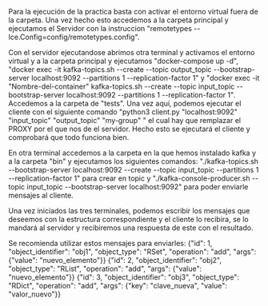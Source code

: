 Para la ejecución de la practica basta con activar el entorno virtual fuera de la carpeta. Una vez hecho esto accedemos a la carpeta principal y ejecutamos el Servidor con la instruccion "remotetypes --Ice.Config=config/remotetypes.config".

Con el servidor ejecutandose abrimos otra terminal y activamos el entorno virtual y a la carpeta principal y ejecutamos "docker-compose up -d", "docker exec -it <ID-del-container> kafka-topics.sh --create --topic output_topic --bootstrap-server localhost:9092 --partitions 1 --replication-factor 1"  y "docker exec -it "Nombre-del-container" kafka-topics.sh --create --topic input_topic --bootstrap-server localhost:9092 --partitions 1 --replication-factor 1". Accedemos a la carpeta de "tests". Una vez aquí, podemos ejecutar el cliente con el siguiente comando "python3 client.py "localhost:9092" "input_topic" "output_topic" "my-group" <PROXY>" el cual hay que remplazar el PROXY por el que nos de el servidor. Hecho esto se ejecutará el cliente y comprobará que todo funciona bien.

En otra terminal accedemos a la carpeta en la que hemos instalado kafka y a la carpeta "bin" y ejecutamos los siguientes comandos: "./kafka-topics.sh --bootstrap-server localhost:9092 --create --topic input_topic --partitions 1 --replication-factor 1" para crear en topic y "./kafka-console-producer.sh --topic input_topic --bootstrap-server localhost:9092" para poder enviarle mensajes al cliente.

Una vez iniciados las tres terminales, podemos escribir los mensajes que deseemos con la estructura correspondiente y el cliente lo recibira, se lo mandará al servidor y recibiremos una respuesta de este con el resultado.

Se recomienda utilizar estos mensajes para enviarles:
{"id": 1, "object_identifier": "obj1", "object_type": "RSet", "operation": "add", "args": {"value": "nuevo_elemento"}}
{"id": 2, "object_identifier": "obj2", "object_type": "RList", "operation": "add", "args": {"value": "nuevo_elemento"}}
{"id": 3, "object_identifier": "obj3", "object_type": "RDict", "operation": "add", "args": {"key": "clave_nueva", "value": "valor_nuevo"}}




